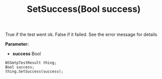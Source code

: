 ﻿---
uid: crmscript_ref_NSSmtpTestResult_SetSuccess
title: SetSuccess(Bool success)
intellisense: NSSmtpTestResult.SetSuccess
keywords: NSSmtpTestResult, GetSuccess
so.topic: reference
---

True if the test went ok. False if it failed. See the error message for details

**Parameter:** 
 - **success** Bool

```crmscript
NSSmtpTestResult thing;
Bool success;
thing.SetSuccess(success);
```

